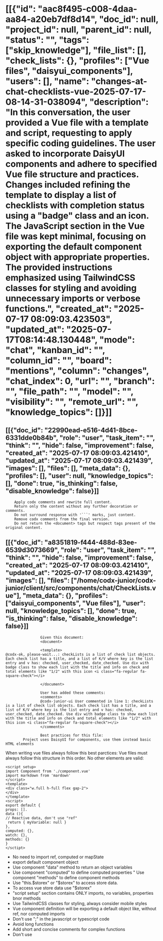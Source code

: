 # [[{"id": "aac8f495-c008-4daa-aa84-a20eb7df8d14", "doc_id": null, "project_id": null, "parent_id": null, "status": "", "tags": ["skip_knowledge"], "file_list": [], "check_lists": {}, "profiles": ["Vue files", "daisyui_components"], "users": [], "name": "changes-at-chat-checklists-vue-2025-07-17-08-14-31-038094", "description": "In this conversation, the user provided a Vue file with a template and script, requesting to apply specific coding guidelines. The user asked to incorporate DaisyUI components and adhere to specified Vue file structure and practices. Changes included refining the template to display a list of checklists with completion status using a \"badge\" class and an icon. The JavaScript section in the Vue file was kept minimal, focusing on exporting the default component object with appropriate properties. The provided instructions emphasized using TailwindCSS classes for styling and avoiding unnecessary imports or verbose functions.", "created_at": "2025-07-17 08:09:03.423503", "updated_at": "2025-07-17T08:14:48.130448", "mode": "chat", "kanban_id": "", "column_id": "", "board": "mentions", "column": "changes", "chat_index": 0, "url": "", "branch": "", "file_path": "", "model": "", "visibility": "", "remote_url": "", "knowledge_topics": []}]]
## [[{"doc_id": "22990ead-e516-4d41-8bce-6331dde0b84b", "role": "user", "task_item": "", "think": "", "hide": false, "improvement": false, "created_at": "2025-07-17 08:09:03.421410", "updated_at": "2025-07-17 08:09:03.421439", "images": [], "files": [], "meta_data": {}, "profiles": [], "user": null, "knowledge_topics": [], "done": true, "is_thinking": false, "disable_knowledge": false}]]

        Apply codx comments and rewrite full content.
        Return only the content without any further decoration or comments.
        Do not surround response with '```' marks, just content.
        Remove codx comments from the final version.
        Do not return the <document> tags but respect tags present of the original content.
        
## [[{"doc_id": "a8351819-f444-488d-83ee-6539d3073669", "role": "user", "task_item": "", "think": "", "hide": false, "improvement": false, "created_at": "2025-07-17 08:09:03.421410", "updated_at": "2025-07-17 08:09:03.421439", "images": [], "files": ["/home/codx-junior/codx-junior/client/src/components/chat/CheckLists.vue"], "meta_data": {}, "profiles": ["daisyui_components", "Vue files"], "user": null, "knowledge_topics": [], "done": true, "is_thinking": false, "disable_knowledge": false}]]

                    Given this document:
                    <document>

                    <template>
    @codx-ok, please-wait...: checkLists is a list of check list objects. Each check list has a title, and a list of K/V where key is the list entry and v has: checked, user_checked, date_checked. Use div with badge class to show each list with the title and info on check and total elements like "1/2" with this icon <i class="fa-regular fa-square-check"></i>
</template>
<script>
export default {
  props: ['chat'],
  computed: {
    checkLists() {
      return this.chat.check_lists
    }
  }
}
</script>


                    </document>

                    User has added these comments:
                    <comments>
                    @codx-junior-ui User commented in line 1: checkLists is a list of check list objects. Each check list has a title, and a list of K/V where key is the list entry and v has: checked, user_checked, date_checked. Use div with badge class to show each list with the title and info on check and total elements like "1/2" with this icon <i class="fa-regular fa-square-check"></i>
                    </comments>

                    Best practices for this file:
            Project uses DaisyUI for components, use them instead basic HTML elements
When writing vue files always follow this best parctices:
Vue files must always follow this structure in this order.
No other elements are valid:
```example vue file
<script setup>
import Component from './component.vue'
import markdown from 'mardown'
</script>
<template>
<div class="w.full h-full flex gap-2">
</div>
</template>
<script>
export default {
props: [].
data (){
// Reactive data, don't use "ref"
 return { myVariable: null }
},
computed: {},
watch: {},
methods: {}
}
</sctipt>
```
* No need to import ref, computed or mapState 
* export default component object
* Use component "data" method to return an object variables
* Use component "computed" to define computed properties
" Use component "methods" to define component methods 
* Use "this.$storex" or "$storex" to access store data.
* To access vue store data use "$storex"
* "script setup" section contains ONLY imports, no variables, properties bnor methods
* Use TailwindCSS classes for styling, always consider mobile styles
* Vue component definition will be exporting a default object like, without ref, nor computed imports
* Don't use ";" in the javascript or typescript code
* Avoid long functions
* Add short and concise comments for complex functions
* Don't use <style> elements, use TailWindCSS classes
            
                    
## [[{"doc_id": "d5888f05-7875-47b2-9d05-05b96a3fde19", "role": "assistant", "task_item": "", "think": null, "hide": false, "improvement": false, "created_at": "2025-07-17 08:09:03.421410", "updated_at": "2025-07-17 08:09:03.421439", "images": [], "files": [], "meta_data": {"time_taken": 13.403250217437744, "first_chunk_time_taken": 0.00011324882507324219, "model": "gpt-4o"}, "profiles": ["daisyui_components", "Vue files"], "user": null, "knowledge_topics": [], "done": true, "is_thinking": null, "disable_knowledge": false}]]
<template>
  <div v-for="checkList in checkLists" :key="checkList.title" class="badge">
    <div>{{ checkList.title }}</div>
    <div>
      <i class="fa-regular fa-square-check"></i>
      {{ checkList.items.filter(item => item.v.checked).length }}/{{ checkList.items.length }}
    </div>
  </div>
</template>

<script>
export default {
  props: ['chat'],
  computed: {
    checkLists() {
      return this.chat.check_lists
    }
  }
}
</script>